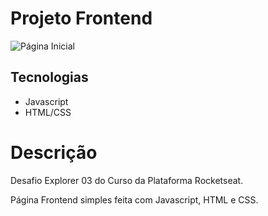 # Projeto Frontend

![Página Inicial]()

## Tecnologias
- Javascript
- HTML/CSS

# Descrição

Desafio Explorer 03 do Curso da Plataforma Rocketseat.

Página Frontend simples feita com Javascript, HTML e CSS.
